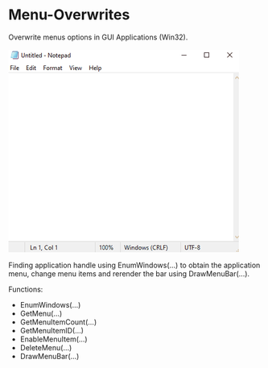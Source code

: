 # Menu-Overwrites
Overwrite menus options in GUI Applications (Win32). <br> <br>
![alt text](https://raw.githubusercontent.com/proxytype/Menu-Overwrites/main/menu-overwrite.gif)

Finding application handle using EnumWindows(...) to obtain the application menu,
change menu items and rerender the bar using DrawMenuBar(...).

Functions:
- EnumWindows(...)
- GetMenu(...)
- GetMenuItemCount(...)
- GetMenuItemID(...)
- EnableMenuItem(...)
- DeleteMenu(...)
- DrawMenuBar(...)
